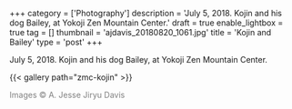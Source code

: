 +++
category = ['Photography']
description = 'July 5, 2018. Kojin and his dog Bailey, at Yokoji Zen Mountain Center.'
draft = true
enable_lightbox = true
tag = []
thumbnail = 'ajdavis_20180820_1061.jpg'
title = 'Kojin and Bailey'
type = 'post'
+++

July 5, 2018. Kojin and his dog Bailey, at Yokoji Zen Mountain Center.

{{< gallery path="zmc-kojin" >}}

<span style="color: gray">Images &copy; A. Jesse Jiryu Davis</span>

